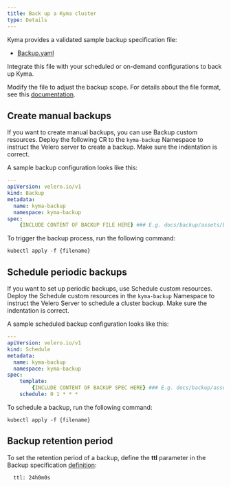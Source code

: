 ```yaml
---
title: Back up a Kyma cluster
type: Details
---
```

Kyma provides a validated sample backup specification file:

- [Backup.yaml](./assets/backup.yaml)

Integrate this file with your scheduled or on-demand configurations to back up Kyma.

Modify the file to adjust the backup scope. For details about the file format, see this [documentation](https://velero.io/docs/v1.0.0/api-types/backup/).

## Create manual backups

If you want to create manual backups, you can use Backup custom resources. Deploy the following CR to the `kyma-backup` Namespace to instruct the Velero server to create a backup. Make sure the indentation is correct.

A sample backup configuration looks like this:

```yaml
---
apiVersion: velero.io/v1
kind: Backup
metadata:
  name: kyma-backup
  namespace: kyma-backup
spec:
    {INCLUDE CONTENT OF BACKUP FILE HERE} ### E.g. docs/backup/assets/backup.yaml
```

To trigger the backup process, run the following command:

```
kubectl apply -f {filename}
```

## Schedule periodic backups

If you want to set up periodic backups, use Schedule custom resources. Deploy the Schedule custom resources in the `kyma-backup` Namespace to instruct the Velero Server to schedule a cluster backup. Make sure the indentation is correct.

A sample scheduled backup configuration looks like this:

```yaml
---
apiVersion: velero.io/v1
kind: Schedule
metadata:
  name: kyma-backup
  namespace: kyma-backup
spec:
    template:
        {INCLUDE CONTENT OF BACKUP SPEC HERE} ### E.g. docs/backup/assets/backup.yaml
    schedule: 0 1 * * *
```

To schedule a backup, run the following command:

```
kubectl apply -f {filename}
```

## Backup retention period

To set the retention period of a backup, define the **ttl** parameter in the Backup specification [definition](https://velero.io/docs/v1.0.0/api-types/backup/):

```  The amount of time before this backup is eligible for garbage collection.
  ttl: 24h0m0s
  ```
